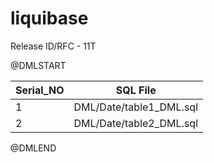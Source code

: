 # liquibase

Release ID/RFC - 11T 

@DMLSTART

| Serial_NO |  SQL File | 
| ------------- | ------------- | 
| 1 | DML/Date/table1_DML.sql | 
| 2 | DML/Date/table2_DML.sql | 


@DMLEND
